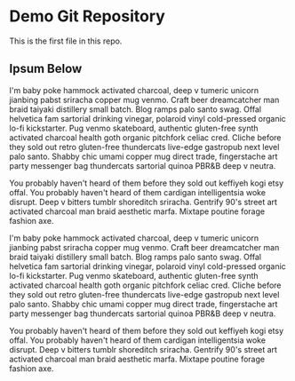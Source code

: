 # Demo Git Repository
This is the first file in this repo.


## Ipsum Below

I'm baby poke hammock activated charcoal, deep v tumeric unicorn jianbing pabst sriracha copper mug venmo. Craft beer dreamcatcher man braid taiyaki distillery small batch. Blog ramps palo santo swag. Offal helvetica fam sartorial drinking vinegar, polaroid vinyl cold-pressed organic lo-fi kickstarter. Pug venmo skateboard, authentic gluten-free synth activated charcoal health goth organic pitchfork celiac cred. Cliche before they sold out retro gluten-free thundercats live-edge gastropub next level palo santo. Shabby chic umami copper mug direct trade, fingerstache art party messenger bag thundercats sartorial quinoa PBR&B deep v neutra.

You probably haven't heard of them before they sold out keffiyeh kogi etsy offal. You probably haven't heard of them cardigan intelligentsia woke disrupt. Deep v bitters tumblr shoreditch sriracha. Gentrify 90's street art activated charcoal man braid aesthetic marfa. Mixtape poutine forage fashion axe.


I'm baby poke hammock activated charcoal, deep v tumeric unicorn jianbing pabst sriracha copper mug venmo. Craft beer dreamcatcher man braid taiyaki distillery small batch. Blog ramps palo santo swag. Offal helvetica fam sartorial drinking vinegar, polaroid vinyl cold-pressed organic lo-fi kickstarter. Pug venmo skateboard, authentic gluten-free synth activated charcoal health goth organic pitchfork celiac cred. Cliche before they sold out retro gluten-free thundercats live-edge gastropub next level palo santo. Shabby chic umami copper mug direct trade, fingerstache art party messenger bag thundercats sartorial quinoa PBR&B deep v neutra.

You probably haven't heard of them before they sold out keffiyeh kogi etsy offal. You probably haven't heard of them cardigan intelligentsia woke disrupt. Deep v bitters tumblr shoreditch sriracha. Gentrify 90's street art activated charcoal man braid aesthetic marfa. Mixtape poutine forage fashion axe.
